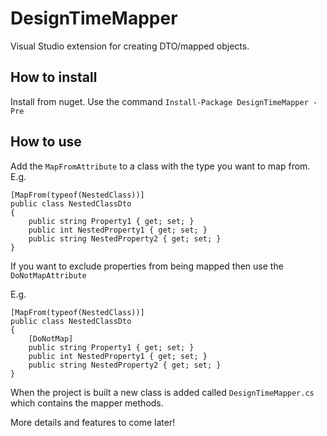 # DesignTimeMapper
Visual Studio extension for creating DTO/mapped objects.

## How to install ##

Install from nuget. Use the command `Install-Package DesignTimeMapper -Pre`

## How to use ##

Add the `MapFromAttribute` to a class with the type you want to map from.
E.g.


    [MapFrom(typeof(NestedClass))]
    public class NestedClassDto
    {
        public string Property1 { get; set; }
        public int NestedProperty1 { get; set; }
        public string NestedProperty2 { get; set; }
    }

If you want to exclude properties from being mapped then use the `DoNotMapAttribute`

E.g. 

    [MapFrom(typeof(NestedClass))]
    public class NestedClassDto
    {
        [DoNotMap]
        public string Property1 { get; set; }
        public int NestedProperty1 { get; set; }
        public string NestedProperty2 { get; set; }
    }

When the project is built a new class is added called `DesignTimeMapper.cs` which contains the mapper methods.

More details and features to come later!